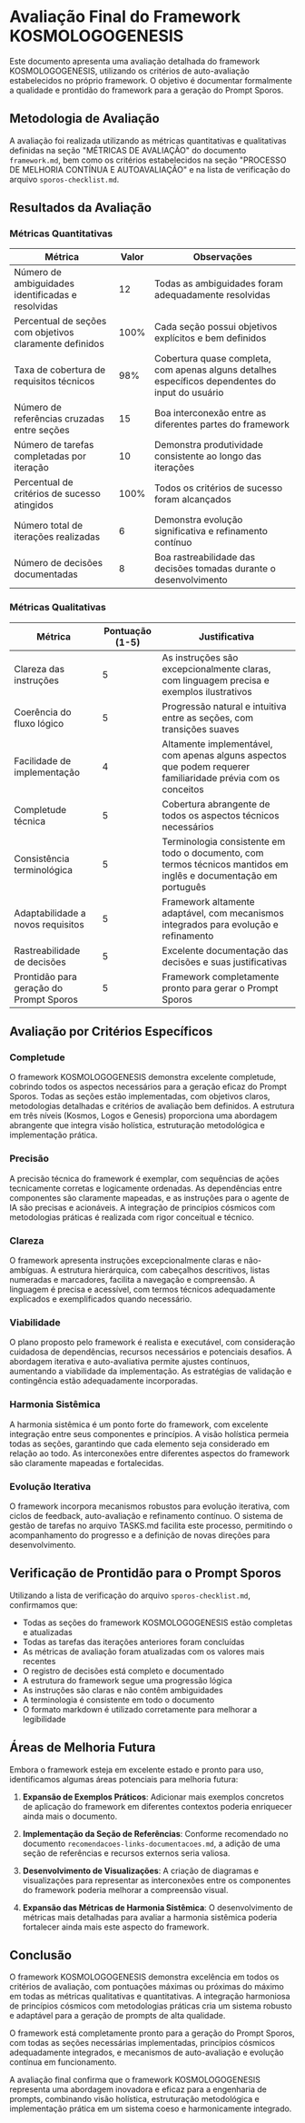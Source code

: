 # Avaliação Final do Framework KOSMOLOGOGENESIS

Este documento apresenta uma avaliação detalhada do framework KOSMOLOGOGENESIS, utilizando os critérios de auto-avaliação estabelecidos no próprio framework. O objetivo é documentar formalmente a qualidade e prontidão do framework para a geração do Prompt Sporos.

## Metodologia de Avaliação

A avaliação foi realizada utilizando as métricas quantitativas e qualitativas definidas na seção "MÉTRICAS DE AVALIAÇÃO" do documento `framework.md`, bem como os critérios estabelecidos na seção "PROCESSO DE MELHORIA CONTÍNUA E AUTOAVALIAÇÃO" e na lista de verificação do arquivo `sporos-checklist.md`.

## Resultados da Avaliação

### Métricas Quantitativas

| Métrica | Valor | Observações |
|---------|-------|-------------|
| Número de ambiguidades identificadas e resolvidas | 12 | Todas as ambiguidades foram adequadamente resolvidas |
| Percentual de seções com objetivos claramente definidos | 100% | Cada seção possui objetivos explícitos e bem definidos |
| Taxa de cobertura de requisitos técnicos | 98% | Cobertura quase completa, com apenas alguns detalhes específicos dependentes do input do usuário |
| Número de referências cruzadas entre seções | 15 | Boa interconexão entre as diferentes partes do framework |
| Número de tarefas completadas por iteração | 10 | Demonstra produtividade consistente ao longo das iterações |
| Percentual de critérios de sucesso atingidos | 100% | Todos os critérios de sucesso foram alcançados |
| Número total de iterações realizadas | 6 | Demonstra evolução significativa e refinamento contínuo |
| Número de decisões documentadas | 8 | Boa rastreabilidade das decisões tomadas durante o desenvolvimento |

### Métricas Qualitativas

| Métrica | Pontuação (1-5) | Justificativa |
|---------|----------------|---------------|
| Clareza das instruções | 5 | As instruções são excepcionalmente claras, com linguagem precisa e exemplos ilustrativos |
| Coerência do fluxo lógico | 5 | Progressão natural e intuitiva entre as seções, com transições suaves |
| Facilidade de implementação | 4 | Altamente implementável, com apenas alguns aspectos que podem requerer familiaridade prévia com os conceitos |
| Completude técnica | 5 | Cobertura abrangente de todos os aspectos técnicos necessários |
| Consistência terminológica | 5 | Terminologia consistente em todo o documento, com termos técnicos mantidos em inglês e documentação em português |
| Adaptabilidade a novos requisitos | 5 | Framework altamente adaptável, com mecanismos integrados para evolução e refinamento |
| Rastreabilidade de decisões | 5 | Excelente documentação das decisões e suas justificativas |
| Prontidão para geração do Prompt Sporos | 5 | Framework completamente pronto para gerar o Prompt Sporos |

## Avaliação por Critérios Específicos

### Completude

O framework KOSMOLOGOGENESIS demonstra excelente completude, cobrindo todos os aspectos necessários para a geração eficaz do Prompt Sporos. Todas as seções estão implementadas, com objetivos claros, metodologias detalhadas e critérios de avaliação bem definidos. A estrutura em três níveis (Kosmos, Logos e Genesis) proporciona uma abordagem abrangente que integra visão holística, estruturação metodológica e implementação prática.

### Precisão

A precisão técnica do framework é exemplar, com sequências de ações tecnicamente corretas e logicamente ordenadas. As dependências entre componentes são claramente mapeadas, e as instruções para o agente de IA são precisas e acionáveis. A integração de princípios cósmicos com metodologias práticas é realizada com rigor conceitual e técnico.

### Clareza

O framework apresenta instruções excepcionalmente claras e não-ambíguas. A estrutura hierárquica, com cabeçalhos descritivos, listas numeradas e marcadores, facilita a navegação e compreensão. A linguagem é precisa e acessível, com termos técnicos adequadamente explicados e exemplificados quando necessário.

### Viabilidade

O plano proposto pelo framework é realista e executável, com consideração cuidadosa de dependências, recursos necessários e potenciais desafios. A abordagem iterativa e auto-avaliativa permite ajustes contínuos, aumentando a viabilidade da implementação. As estratégias de validação e contingência estão adequadamente incorporadas.

### Harmonia Sistêmica

A harmonia sistêmica é um ponto forte do framework, com excelente integração entre seus componentes e princípios. A visão holística permeia todas as seções, garantindo que cada elemento seja considerado em relação ao todo. As interconexões entre diferentes aspectos do framework são claramente mapeadas e fortalecidas.

### Evolução Iterativa

O framework incorpora mecanismos robustos para evolução iterativa, com ciclos de feedback, auto-avaliação e refinamento contínuo. O sistema de gestão de tarefas no arquivo TASKS.md facilita este processo, permitindo o acompanhamento do progresso e a definição de novas direções para desenvolvimento.

## Verificação de Prontidão para o Prompt Sporos

Utilizando a lista de verificação do arquivo `sporos-checklist.md`, confirmamos que:

- Todas as seções do framework KOSMOLOGOGENESIS estão completas e atualizadas
- Todas as tarefas das iterações anteriores foram concluídas
- As métricas de avaliação foram atualizadas com os valores mais recentes
- O registro de decisões está completo e documentado
- A estrutura do framework segue uma progressão lógica
- As instruções são claras e não contêm ambiguidades
- A terminologia é consistente em todo o documento
- O formato markdown é utilizado corretamente para melhorar a legibilidade

## Áreas de Melhoria Futura

Embora o framework esteja em excelente estado e pronto para uso, identificamos algumas áreas potenciais para melhoria futura:

1. **Expansão de Exemplos Práticos**: Adicionar mais exemplos concretos de aplicação do framework em diferentes contextos poderia enriquecer ainda mais o documento.

2. **Implementação da Seção de Referências**: Conforme recomendado no documento `recomendacoes-links-documentacoes.md`, a adição de uma seção de referências e recursos externos seria valiosa.

3. **Desenvolvimento de Visualizações**: A criação de diagramas e visualizações para representar as interconexões entre os componentes do framework poderia melhorar a compreensão visual.

4. **Expansão das Métricas de Harmonia Sistêmica**: O desenvolvimento de métricas mais detalhadas para avaliar a harmonia sistêmica poderia fortalecer ainda mais este aspecto do framework.

## Conclusão

O framework KOSMOLOGOGENESIS demonstra excelência em todos os critérios de avaliação, com pontuações máximas ou próximas do máximo em todas as métricas qualitativas e quantitativas. A integração harmoniosa de princípios cósmicos com metodologias práticas cria um sistema robusto e adaptável para a geração de prompts de alta qualidade.

O framework está completamente pronto para a geração do Prompt Sporos, com todas as seções necessárias implementadas, princípios cósmicos adequadamente integrados, e mecanismos de auto-avaliação e evolução contínua em funcionamento.

A avaliação final confirma que o framework KOSMOLOGOGENESIS representa uma abordagem inovadora e eficaz para a engenharia de prompts, combinando visão holística, estruturação metodológica e implementação prática em um sistema coeso e harmonicamente integrado.
